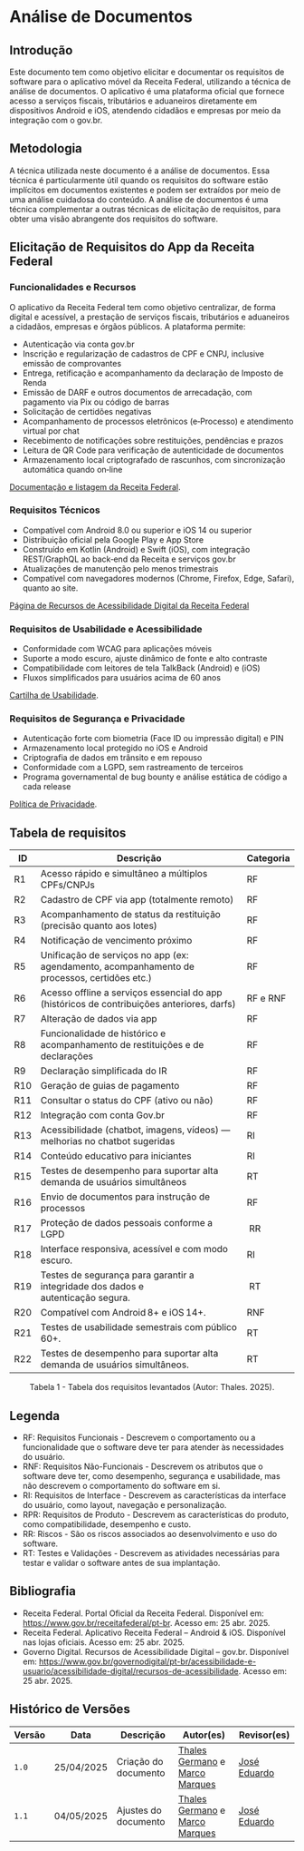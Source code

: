 # Análise de Documentos

## Introdução

Este documento tem como objetivo elicitar e documentar os requisitos de software para o aplicativo móvel da Receita Federal, utilizando a técnica de análise de documentos. O aplicativo é uma plataforma oficial que fornece acesso a serviços fiscais, tributários e aduaneiros diretamente em dispositivos Android e iOS, atendendo cidadãos e empresas por meio da integração com o gov.br.

## Metodologia

A técnica utilizada neste documento é a análise de documentos. Essa técnica é particularmente útil quando os requisitos do software estão implícitos em documentos existentes e podem ser extraídos por meio de uma análise cuidadosa do conteúdo. A análise de documentos é uma técnica complementar a outras técnicas de elicitação de requisitos, para obter uma visão abrangente dos requisitos do software.

## Elicitação de Requisitos do App da Receita Federal

### Funcionalidades e Recursos

O aplicativo da Receita Federal tem como objetivo centralizar, de forma digital e acessível, a prestação de serviços fiscais, tributários e aduaneiros a cidadãos, empresas e órgãos públicos. A plataforma permite:

- Autenticação via conta gov.br
- Inscrição e regularização de cadastros de CPF e CNPJ, inclusive emissão de comprovantes
- Entrega, retificação e acompanhamento da declaração de Imposto de Renda
- Emissão de DARF e outros documentos de arrecadação, com pagamento via Pix ou código de barras
- Solicitação de certidões negativas
- Acompanhamento de processos eletrônicos (e‑Processo) e atendimento virtual por chat
- Recebimento de notificações sobre restituições, pendências e prazos
- Leitura de QR Code para verificação de autenticidade de documentos
- Armazenamento local criptografado de rascunhos, com sincronização automática quando on‑line

[Documentação e listagem da Receita Federal](https://www.gov.br/pt-br/sitemap).

### Requisitos Técnicos

- Compatível com Android 8.0 ou superior e iOS 14 ou superior
- Distribuição oficial pela Google Play e App Store
- Construído em Kotlin (Android) e Swift (iOS), com integração REST/GraphQL ao back‑end da Receita e serviços gov.br
- Atualizações de manutenção pelo menos trimestrais
- Compatível com navegadores modernos (Chrome, Firefox, Edge, Safari), quanto ao site.

[Página de Recursos de Acessibilidade Digital da Receita Federal](https://www.gov.br/governodigital/pt-br/acessibilidade-e-usuario/acessibilidade-digital/recursos-de-acessibilidade)

### Requisitos de Usabilidade e Acessibilidade

- Conformidade com WCAG para aplicações móveis
- Suporte a modo escuro, ajuste dinâmico de fonte e alto contraste
- Compatibilidade com leitores de tela TalkBack (Android) e (iOS)
- Fluxos simplificados para usuários acima de 60 anos

[Cartilha de Usabilidade](https://epwg.governoeletronico.gov.br/cartilha-usabilidade.html).

### Requisitos de Segurança e Privacidade

- Autenticação forte com biometria (Face ID ou impressão digital) e PIN
- Armazenamento local protegido no iOS e Android 
- Criptografia de dados em trânsito e em repouso
- Conformidade com a LGPD, sem rastreamento de terceiros
- Programa governamental de bug bounty e análise estática de código a cada release

[Política de Privacidade](https://www.gov.br/pt-br/termos-de-uso).

## Tabela de requisitos

| ID    | Descrição                                                                                    | Categoria |
| ----- | -------------------------------------------------------------------------------------------- | --------- |
| R1    | Acesso rápido e simultâneo a múltiplos CPFs/CNPJs                                            | RF        |
| R2    | Cadastro de CPF via app (totalmente remoto)                                                  | RF        |
| R3 | Acompanhamento de status da restituição (precisão quanto aos lotes)                          | RF        |
| R4 | Notificação de vencimento próximo                                                            | RF        |
| R5 | Unificação de serviços no app (ex: agendamento, acompanhamento de processos, certidões etc.) | RF        |
| R6 | Acesso offline a serviços essencial do app (históricos de contribuições anteriores, darfs)   | RF e RNF  |
| R7 | Alteração de dados via app  | RF |
| R8 | Funcionalidade de histórico e acompanhamento de restituições e de declarações                | RF        |
| R9 | Declaração simplificada do IR                                                                | RF        |
| R10 | Geração de guias de pagamento                                                                | RF        |
| R11 | Consultar o status do CPF (ativo ou não)                                                     | RF        |
| R12 | Integração com conta Gov.br                                                                  | RF        |
| R13 | Acessibilidade (chatbot, imagens, vídeos) — melhorias no chatbot sugeridas                   | RI        |
| R14 | Conteúdo educativo para iniciantes                                                           | RI        |
| R15 | Testes de desempenho para suportar alta demanda de usuários simultâneos                      | RT        |
| R16 | Envio de documentos para instrução de processos                                              | RF        |
| R17 | Proteção de dados pessoais conforme a LGPD                                                   | RR        |
| R18 | Interface responsiva, acessível e com modo escuro.						       | RI |
| R19 | Testes de segurança para garantir a integridade dos dados e autenticação segura. | RT |
| R20 | Compatível com Android 8+ e iOS 14+.                                                         | RNF       |
| R21 | Testes de usabilidade semestrais com público 60+.                                            | RT        |
| R22 | Testes de desempenho para suportar alta demanda de usuários simultâneos.                     | RT        |
<div style="text-align: center;"><p>Tabela 1 - Tabela dos requisitos levantados (Autor: Thales. 2025).</p></div>

## Legenda

- RF: Requisitos Funcionais - Descrevem o comportamento ou a funcionalidade que o software deve ter para atender às necessidades do usuário.
- RNF: Requisitos Não-Funcionais - Descrevem os atributos que o software deve ter, como desempenho, segurança e usabilidade, mas não descrevem o comportamento do software em si.
- RI: Requisitos de Interface - Descrevem as características da interface do usuário, como layout, navegação e personalização.
- RPR: Requisitos de Produto - Descrevem as características do produto, como compatibilidade, desempenho e custo.
- RR: Riscos - São os riscos associados ao desenvolvimento e uso do software.
- RT: Testes e Validações - Descrevem as atividades necessárias para testar e validar o software antes de sua implantação.

## Bibliografia

- Receita Federal. Portal Oficial da Receita Federal. Disponível em: <https://www.gov.br/receitafederal/pt-br>. Acesso em: 25 abr. 2025.
- Receita Federal. Aplicativo Receita Federal – Android & iOS. Disponível nas lojas oficiais. Acesso em: 25 abr. 2025.
- Governo Digital. Recursos de Acessibilidade Digital – gov.br. Disponível em: <https://www.gov.br/governodigital/pt-br/acessibilidade-e-usuario/acessibilidade-digital/recursos-de-acessibilidade>. Acesso em: 25 abr. 2025.

## Histórico de Versões

Versão |   Data  | Descrição | Autor(es) | Revisor(es)
------ | ---- | ------ | ---------- | ----------
`1.0` | 25/04/2025 | Criação do documento | [Thales Germano](https://github.com/thalesgvl) e [Marco Marques](https://github.com/marcomarquesdc) | [José Eduardo](https://github.com/jevprado) |
`1.1` | 04/05/2025 | Ajustes do documento | [Thales Germano](https://github.com/thalesgvl) e [Marco Marques](https://github.com/marcomarquesdc) | [José Eduardo](https://github.com/jevprado) |